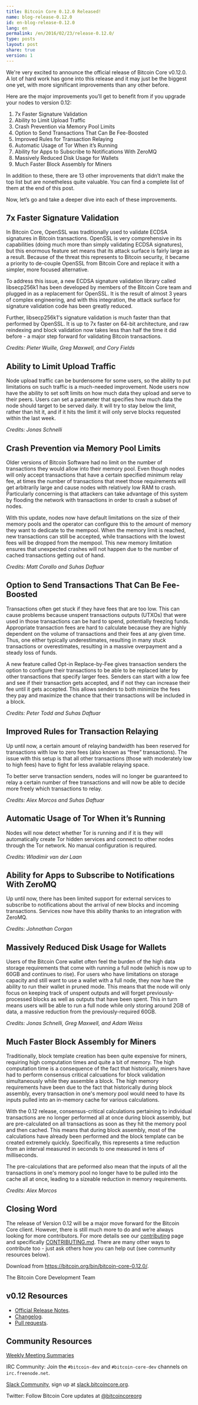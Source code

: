 ```yaml
---
title: Bitcoin Core 0.12.0 Released!
name: blog-release-0.12.0
id: en-blog-release-0.12.0
lang: en
permalink: /en/2016/02/23/release-0.12.0/
type: posts
layout: post
share: true
version: 1
---
```

We're very excited to announce the official release of Bitcoin Core v0.12.0. A lot of hard work has gone into this release and it may just be the biggest one yet, with more significant improvements than any other before.

Here are the major improvements you’ll get to benefit from if you upgrade your nodes to version 0.12:

1. 7x Faster Signature Validation
2. Ability to Limit Upload Traffic
3. Crash Prevention via Memory Pool Limits
4. Option to Send Transactions That Can Be Fee-Boosted
5. Improved Rules for Transaction Relaying
6. Automatic Usage of Tor When it’s Running
7. Ability for Apps to Subscribe to Notifications With ZeroMQ
8. Massively Reduced Disk Usage for Wallets
9. Much Faster Block Assembly for Miners

In addition to these, there are 13 other improvements that didn’t make the top list but are nonetheless quite valuable. You can find a complete list of them at the end of this post.

Now, let’s go and take a deeper dive into each of these improvements.

## 7x Faster Signature Validation

In Bitcoin Core, OpenSSL was traditionally used to validate ECDSA signatures in Bitcoin transactions. OpenSSL is very comprehensive in its capabilities (doing much more than simply validating ECDSA signatures), but this enormous feature set means that its attack surface is fairly large as a result. Because of the threat this represents to Bitcoin security, it became a priority to de-couple OpenSSL from Bitcoin Core and replace it with a simpler, more focused alternative.

To address this issue, a new ECDSA signature validation library called libsecp256k1 has been developed by members of the Bitcoin Core team and plugged in as a replacement for OpenSSL. It is the result of almost 3 years of complex engineering, and with this integration, the attack surface for signature validation code has been greatly reduced.

Further, libsecp256k1's signature validation is much faster than that performed by OpenSSL. It is up to 7x faster on 64-bit architecture, and raw reindexing and block validation now takes less than half the time it did before - a major step forward for validating Bitcoin transactions.

_Credits: Pieter Wuille, Greg Maxwell, and Cory Fields_

## Ability to Limit Upload Traffic

Node upload traffic can be burdensome for some users, so the ability to put limitations on such traffic is a much-needed improvement. Node users now have the ability to set soft limits on how much data they upload and serve to their peers. Users can set a parameter that specifies how much data the node should target to be served daily. It will try to stay below the limit, rather than hit it, and if it hits the limit it will only serve blocks requested within the last week.

_Credits: Jonas Schnelli_

## Crash Prevention via Memory Pool Limits

Older versions of Bitcoin Software had no limit on the number of transactions they would allow into their memory pool. Even though nodes will only accept transactions that have a certain specified minimum relay fee, at times the number of transactions that meet those requirements will get arbitrarily large and cause nodes with relatively low RAM to crash. Particularly concerning is that attackers can take advantage of this system by flooding the network with transactions in order to crash a subset of nodes.

With this update, nodes now have default limitations on the size of their memory pools and the operator can configure this to the amount of memory they want to dedicate to the mempool. When the memory limit is reached, new transactions can still be accepted, while transactions with the lowest fees will be dropped from the mempool. This new memory limitation ensures that unexpected crashes will not happen due to the number of cached transactions getting out of hand.

_Credits: Matt Corallo and Suhas Daftuar_

## Option to Send Transactions That Can Be Fee-Boosted

Transactions often get stuck if they have fees that are too low. This can cause problems because unspent transactions outputs (UTXOs) that were used in those transactions can be hard to spend, potentially freezing funds. Appropriate transaction fees are hard to calculate because they are highly dependent on the volume of transactions and their fees at any given time. Thus, one either typically underestimates, resulting in many stuck transactions or overestimates, resulting in a massive overpayment and a steady loss of funds.

A new feature called Opt-in Replace-by-Fee gives transaction senders the option to configure their transactions to be able to be replaced later by other transactions that specify larger fees. Senders can start with a low fee and see if their transaction gets accepted, and if not they can increase their fee until it gets accepted. This allows senders to both minimize the fees they pay and maximize the chance that their transactions will be included in a block.

_Credits: Peter Todd and Suhas Daftuar_

## Improved Rules for Transaction Relaying

Up until now, a certain amount of relaying bandwidth has been reserved for transactions with low to zero fees (also known as “free” transactions). The issue with this setup is that all other transactions (those with moderately low to high fees) have to fight for less available relaying space.

To better serve transaction senders, nodes will no longer be guaranteed to relay a certain number of free transactions and will now be able to decide more freely which transactions to relay.

_Credits: Alex Morcos and Suhas Daftuar_

## Automatic Usage of Tor When it’s Running

Nodes will now detect whether Tor is running and if it is they will automatically create Tor hidden services and connect to other nodes through the Tor network. No manual configuration is required.

_Credits: Wladimir van der Laan_

## Ability for Apps to Subscribe to Notifications With ZeroMQ

Up until now, there has been limited support for external services to subscribe to notifications about the arrival of new blocks and incoming transactions. Services now have this ability thanks to an integration with ZeroMQ.

_Credits: Johnathan Corgan_

## Massively Reduced Disk Usage for Wallets

Users of the Bitcoin Core wallet often feel the burden of the high data storage requirements that come with running a full node (which is now up to 60GB and continues to rise). For users who have limitations on storage capacity and still want to use a wallet with a full node, they now have the ability to run their wallet in pruned mode. This means that the node will only focus on keeping track of unspent outputs and will forget previously-processed blocks as well as outputs that have been spent. This in turn means users will be able to run a full node while only storing around 2GB of data, a massive reduction from the previously-required 60GB.

_Credits: Jonas Schnelli, Greg Maxwell, and Adam Weiss_

## Much Faster Block Assembly for Miners

Traditionally, block template creation has been quite expensive for miners, requiring high computation times and quite a bit of memory. The high computation time is a consequence of the fact that historically, miners have had to perform consensus critical calcuations for block validation simultaneously while they assemble a block. The high memory requirements have been due to the fact that historically during block assembly, every transaction in one's memory pool would need to have its inputs pulled into an in-memory cache for various calculations.

With the 0.12 release, consensus-critical calculations pertaining to individual transactions are no longer performed all at once during block assembly, but are pre-calculated on all transactions as soon as they hit the memory pool and then cached. This means that during block assembly, most of the calculations have already been performed and the block template can be created extremely quickly. Specifically, this represents a time reduction from an interval measured in seconds to one measured in tens of milliseconds.

The pre-calculations that are peformed also mean that the inputs of all the transactions in one's memory pool no longer have to be pulled into the cache all at once, leading to a sizeable reduction in memory requirements.

_Credits: Alex Morcos_

## Closing Word

The release of Version 0.12 will be a major move forward for the Bitcoin Core client.  However, there is still much more to do and we’re always looking for more contributors. For more details see our [contributing](/en/contribute/) page and specifically [CONTRIBUTING.md](/en/faq/contributing-code/). There are many other ways to contribute too - just ask others how you can help out (see community resources below).

Download from <https://bitcoin.org/bin/bitcoin-core-0.12.0/>.

The Bitcoin Core Development Team

## v0.12 Resources

- [Official Release Notes](https://github.com/bitcoin/bitcoin/blob/0.12/doc/release-notes.md).
- [Changelog](https://github.com/bitcoin/bitcoin/blob/0.12/doc/release-notes.md#0120-change-log).
- [Pull requests](https://github.com/bitcoin/bitcoin/pulls?q=is%3Apr+milestone%3A0.12.0+is%3Aclosed).

## Community Resources

[Weekly Meeting Summaries](https://bitcoincore.org/en/meetings/)

IRC Community:
Join the `#bitcoin-dev` and `#bitcoin-core-dev` channels on `irc.freenode.net`.

[Slack Community](https://bitcoincore.slack.com), sign up at [slack.bitcoincore.org](https://slack.bitcoincore.org).

Twitter:
Follow Bitcoin Core updates at [@bitcoincoreorg](https://twitter.com/bitcoincoreorg)